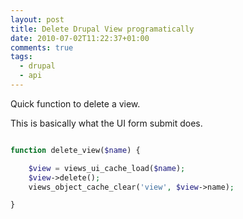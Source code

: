 ```yaml
---
layout: post
title: Delete Drupal View programatically
date: 2010-07-02T11:22:37+01:00
comments: true
tags:
  - drupal
  - api
---
```


Quick function to delete a view.

This is basically what the UI form submit does.

<!--more-->

```php

function delete_view($name) {

	$view = views_ui_cache_load($name);
	$view->delete();
	views_object_cache_clear('view', $view->name);

}

```
